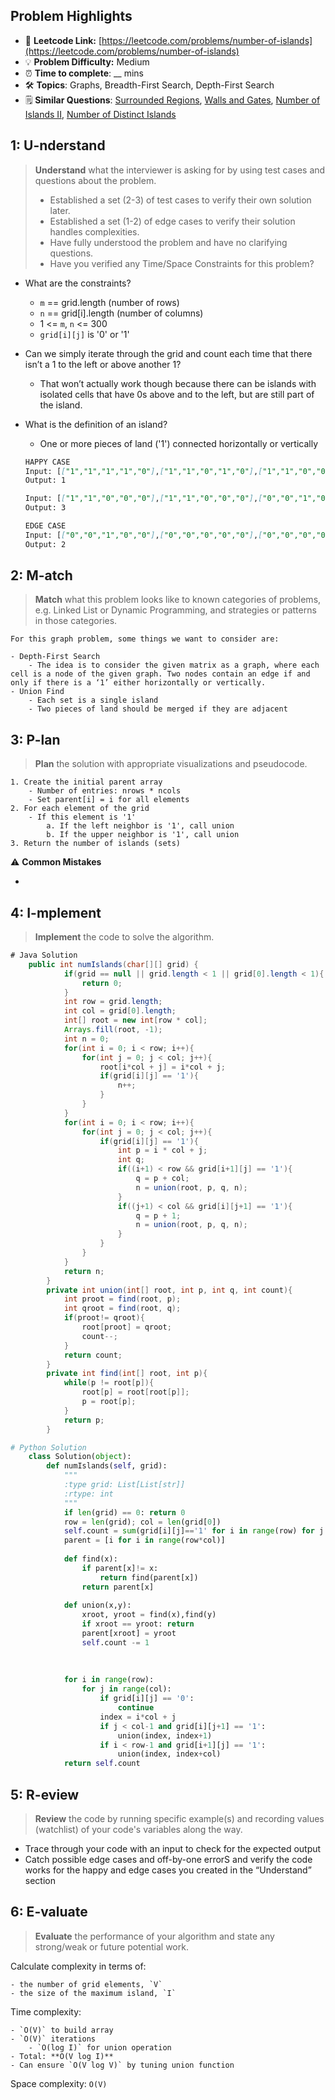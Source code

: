 ## Problem Highlights

* 🔗 **Leetcode Link:** [https://leetcode.com/problems/number-of-islands](https://leetcode.com/problems/number-of-islands)
* 💡 **Problem Difficulty:** Medium
* ⏰ **Time to complete**: __ mins
* 🛠️ **Topics**: Graphs, Breadth-First Search, Depth-First Search
* 🗒️ **Similar Questions**: [Surrounded Regions](https://leetcode.com/problems/surrounded-regions/), [Walls and Gates](https://leetcode.com/problems/walls-and-gates/), [Number of Islands II](https://leetcode.com/problems/number-of-islands-ii/), [Number of Distinct Islands](https://leetcode.com/problems/number-of-distinct-islands/)

## 1: **U-nderstand**

> **Understand** what the interviewer is asking for by using test cases and questions about the problem.
> 
> - Established a set (2-3) of test cases to verify their own solution later.
> - Established a set (1-2) of edge cases to verify their solution handles complexities.
> - Have fully understood the problem and have no clarifying questions.
> - Have you verified any Time/Space Constraints for this problem?

- What are the constraints?
   - `m` == grid.length (number of rows)
   - `n` == grid[i].length (number of columns)
   - 1 <= `m`, `n` <= 300
   - `grid[i][j]` is '0' or '1'

- Can we simply iterate through the grid and count each time that there isn’t a 1 to the left or above another 1? 
   - That won’t actually work though because there can be islands with isolated cells that have 0s above and to the left, but are still part of the island.

- What is the definition of an island?
   - One or more pieces of land ('1') connected horizontally or vertically
    
    ```markdown
    HAPPY CASE
    Input: [["1","1","1","1","0"],["1","1","0","1","0"],["1","1","0","0","0"],["0","0","0","0","0"]]
    Output: 1
    
    Input: [["1","1","0","0","0"],["1","1","0","0","0"],["0","0","1","0","0"],["0","0","0","1","1"]]
    Output: 3
    
    EDGE CASE
    Input: [["0","0","1","0","0"],["0","0","0","0","0"],["0","0","0","0","0"],["0","0","1","0","0"]]
    Output: 2
    ```
    
## 2: M-atch
    
> **Match** what this problem looks like to known categories of problems, e.g. Linked List or Dynamic Programming, and strategies or patterns in those categories.

    For this graph problem, some things we want to consider are:
    
    - Depth-First Search
        - The idea is to consider the given matrix as a graph, where each cell is a node of the given graph. Two nodes contain an edge if and only if there is a ‘1’ either horizontally or vertically.
    - Union Find
        - Each set is a single island
        - Two pieces of land should be merged if they are adjacent

## 3: P-lan
    
> **Plan** the solution with appropriate visualizations and pseudocode.
    
    1. Create the initial parent array
        - Number of entries: nrows * ncols
        - Set parent[i] = i for all elements
    2. For each element of the grid
        - If this element is '1'
            a. If the left neighbor is '1', call union
            b. If the upper neighbor is '1', call union
    3. Return the number of islands (sets)

⚠️ **Common Mistakes**

* 

## 4: I-mplement

> **Implement** the code to solve the algorithm.

     
```java
# Java Solution
    public int numIslands(char[][] grid) {
            if(grid == null || grid.length < 1 || grid[0].length < 1){
                return 0;
            }
            int row = grid.length;
            int col = grid[0].length;
            int[] root = new int[row * col];
            Arrays.fill(root, -1);
            int n = 0;
            for(int i = 0; i < row; i++){
                for(int j = 0; j < col; j++){
                    root[i*col + j] = i*col + j;
                    if(grid[i][j] == '1'){
                        n++;
                    }
                }
            }
            for(int i = 0; i < row; i++){
                for(int j = 0; j < col; j++){
                    if(grid[i][j] == '1'){
                        int p = i * col + j;
                        int q;
                        if((i+1) < row && grid[i+1][j] == '1'){
                            q = p + col;
                            n = union(root, p, q, n);
                        }
                        if((j+1) < col && grid[i][j+1] == '1'){
                            q = p + 1;
                            n = union(root, p, q, n);
                        }
                    }
                }
            }
            return n;
        }
        private int union(int[] root, int p, int q, int count){
            int proot = find(root, p);
            int qroot = find(root, q);
            if(proot!= qroot){
                root[proot] = qroot;
                count--;
            }
            return count;
        }
        private int find(int[] root, int p){
            while(p != root[p]){
                root[p] = root[root[p]];
                p = root[p];
            }
            return p;
        }
```
    


```python
# Python Solution
    class Solution(object):
        def numIslands(self, grid):
            """
            :type grid: List[List[str]]
            :rtype: int
            """
            if len(grid) == 0: return 0
            row = len(grid); col = len(grid[0])
            self.count = sum(grid[i][j]=='1' for i in range(row) for j in range(col))
            parent = [i for i in range(row*col)]
            
            def find(x):
                if parent[x]!= x:
                    return find(parent[x])
                return parent[x]
            
            def union(x,y):
                xroot, yroot = find(x),find(y)
                if xroot == yroot: return 
                parent[xroot] = yroot
                self.count -= 1
            
            
            
            for i in range(row):
                for j in range(col):
                    if grid[i][j] == '0':
                        continue
                    index = i*col + j
                    if j < col-1 and grid[i][j+1] == '1':
                        union(index, index+1)
                    if i < row-1 and grid[i+1][j] == '1':
                        union(index, index+col)
            return self.count
```
    
## 5: R-eview

> **Review** the code by running specific example(s) and recording values (watchlist) of your code's variables along the way.

- Trace through your code with an input to check for the expected output
- Catch possible edge cases and off-by-one errorS and verify the code works for the happy and edge cases you created in the “Understand” section
    
## 6: E-valuate

> **Evaluate** the performance of your algorithm and state any strong/weak or future potential work.
    
Calculate complexity in terms of:
    
    - the number of grid elements, `V`
    - the size of the maximum island, `I`

Time complexity:
    
    - `O(V)` to build array
    - `O(V)` iterations
        - `O(log I)` for union operation
    - Total: **O(V log I)**
    - Can ensure `O(V log V)` by tuning union function
    
Space complexity: `O(V)`